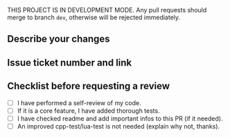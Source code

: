 THIS PROJECT IS IN DEVELOPMENT MODE. Any pull requests should merge to branch `dev`, otherwise will be rejected immediately.

## Describe your changes

## Issue ticket number and link

## Checklist before requesting a review
-  [ ] I have performed a self-review of my code.
-  [ ] If it is a core feature, I have added thorough tests.
-  [ ] I have checked readme and add important infos to this PR (if it needed).
-  [ ] An improved cpp-test/lua-test is not needed (explain why not, thanks).
